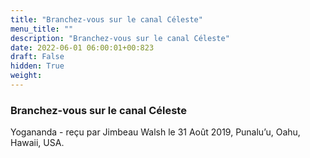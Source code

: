 ```yaml
---
title: "Branchez-vous sur le canal Céleste"
menu_title: ""
description: "Branchez-vous sur le canal Céleste"
date: 2022-06-01 06:00:01+00:823
draft: False
hidden: True
weight:
---
```

### Branchez-vous sur le canal Céleste

Yogananda - reçu par Jimbeau Walsh le 31 Août 2019, Punalu’u, Oahu, Hawaii, USA.



